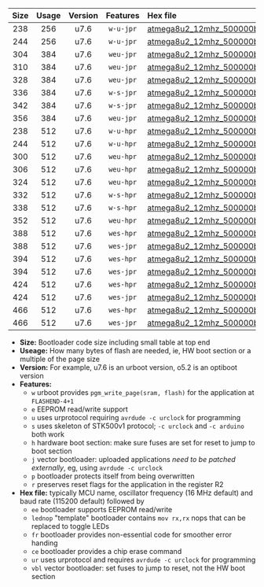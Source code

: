 |Size|Usage|Version|Features|Hex file|
|:-:|:-:|:-:|:-:|:--|
|238|256|u7.6|`w-u-jpr`|[atmega8u2_12mhz_500000bps_ur_vbl.hex](https://raw.githubusercontent.com/stefanrueger/urboot/main/atmega8u2_12mhz_500000bps_ur_vbl.hex)|
|244|256|u7.6|`w-u-jpr`|[atmega8u2_12mhz_500000bps_lednop_ur_vbl.hex](https://raw.githubusercontent.com/stefanrueger/urboot/main/atmega8u2_12mhz_500000bps_lednop_ur_vbl.hex)|
|304|384|u7.6|`weu-jpr`|[atmega8u2_12mhz_500000bps_ee_ur_vbl.hex](https://raw.githubusercontent.com/stefanrueger/urboot/main/atmega8u2_12mhz_500000bps_ee_ur_vbl.hex)|
|310|384|u7.6|`weu-jpr`|[atmega8u2_12mhz_500000bps_ee_lednop_ur_vbl.hex](https://raw.githubusercontent.com/stefanrueger/urboot/main/atmega8u2_12mhz_500000bps_ee_lednop_ur_vbl.hex)|
|328|384|u7.6|`weu-jpr`|[atmega8u2_12mhz_500000bps_ee_lednop_fr_ur_vbl.hex](https://raw.githubusercontent.com/stefanrueger/urboot/main/atmega8u2_12mhz_500000bps_ee_lednop_fr_ur_vbl.hex)|
|336|384|u7.6|`w-s-jpr`|[atmega8u2_12mhz_500000bps_vbl.hex](https://raw.githubusercontent.com/stefanrueger/urboot/main/atmega8u2_12mhz_500000bps_vbl.hex)|
|342|384|u7.6|`w-s-jpr`|[atmega8u2_12mhz_500000bps_lednop_vbl.hex](https://raw.githubusercontent.com/stefanrueger/urboot/main/atmega8u2_12mhz_500000bps_lednop_vbl.hex)|
|356|384|u7.6|`weu-jpr`|[atmega8u2_12mhz_500000bps_ee_lednop_fr_ce_ur_vbl.hex](https://raw.githubusercontent.com/stefanrueger/urboot/main/atmega8u2_12mhz_500000bps_ee_lednop_fr_ce_ur_vbl.hex)|
|238|512|u7.6|`w-u-hpr`|[atmega8u2_12mhz_500000bps_ur.hex](https://raw.githubusercontent.com/stefanrueger/urboot/main/atmega8u2_12mhz_500000bps_ur.hex)|
|244|512|u7.6|`w-u-hpr`|[atmega8u2_12mhz_500000bps_lednop_ur.hex](https://raw.githubusercontent.com/stefanrueger/urboot/main/atmega8u2_12mhz_500000bps_lednop_ur.hex)|
|300|512|u7.6|`weu-hpr`|[atmega8u2_12mhz_500000bps_ee_ur.hex](https://raw.githubusercontent.com/stefanrueger/urboot/main/atmega8u2_12mhz_500000bps_ee_ur.hex)|
|306|512|u7.6|`weu-hpr`|[atmega8u2_12mhz_500000bps_ee_lednop_ur.hex](https://raw.githubusercontent.com/stefanrueger/urboot/main/atmega8u2_12mhz_500000bps_ee_lednop_ur.hex)|
|324|512|u7.6|`weu-hpr`|[atmega8u2_12mhz_500000bps_ee_lednop_fr_ur.hex](https://raw.githubusercontent.com/stefanrueger/urboot/main/atmega8u2_12mhz_500000bps_ee_lednop_fr_ur.hex)|
|332|512|u7.6|`w-s-hpr`|[atmega8u2_12mhz_500000bps.hex](https://raw.githubusercontent.com/stefanrueger/urboot/main/atmega8u2_12mhz_500000bps.hex)|
|338|512|u7.6|`w-s-hpr`|[atmega8u2_12mhz_500000bps_lednop.hex](https://raw.githubusercontent.com/stefanrueger/urboot/main/atmega8u2_12mhz_500000bps_lednop.hex)|
|352|512|u7.6|`weu-hpr`|[atmega8u2_12mhz_500000bps_ee_lednop_fr_ce_ur.hex](https://raw.githubusercontent.com/stefanrueger/urboot/main/atmega8u2_12mhz_500000bps_ee_lednop_fr_ce_ur.hex)|
|388|512|u7.6|`wes-hpr`|[atmega8u2_12mhz_500000bps_ee.hex](https://raw.githubusercontent.com/stefanrueger/urboot/main/atmega8u2_12mhz_500000bps_ee.hex)|
|388|512|u7.6|`wes-jpr`|[atmega8u2_12mhz_500000bps_ee_vbl.hex](https://raw.githubusercontent.com/stefanrueger/urboot/main/atmega8u2_12mhz_500000bps_ee_vbl.hex)|
|394|512|u7.6|`wes-hpr`|[atmega8u2_12mhz_500000bps_ee_lednop.hex](https://raw.githubusercontent.com/stefanrueger/urboot/main/atmega8u2_12mhz_500000bps_ee_lednop.hex)|
|394|512|u7.6|`wes-jpr`|[atmega8u2_12mhz_500000bps_ee_lednop_vbl.hex](https://raw.githubusercontent.com/stefanrueger/urboot/main/atmega8u2_12mhz_500000bps_ee_lednop_vbl.hex)|
|424|512|u7.6|`wes-hpr`|[atmega8u2_12mhz_500000bps_ee_lednop_fr.hex](https://raw.githubusercontent.com/stefanrueger/urboot/main/atmega8u2_12mhz_500000bps_ee_lednop_fr.hex)|
|424|512|u7.6|`wes-jpr`|[atmega8u2_12mhz_500000bps_ee_lednop_fr_vbl.hex](https://raw.githubusercontent.com/stefanrueger/urboot/main/atmega8u2_12mhz_500000bps_ee_lednop_fr_vbl.hex)|
|466|512|u7.6|`wes-hpr`|[atmega8u2_12mhz_500000bps_ee_lednop_fr_ce.hex](https://raw.githubusercontent.com/stefanrueger/urboot/main/atmega8u2_12mhz_500000bps_ee_lednop_fr_ce.hex)|
|466|512|u7.6|`wes-jpr`|[atmega8u2_12mhz_500000bps_ee_lednop_fr_ce_vbl.hex](https://raw.githubusercontent.com/stefanrueger/urboot/main/atmega8u2_12mhz_500000bps_ee_lednop_fr_ce_vbl.hex)|

- **Size:** Bootloader code size including small table at top end
- **Useage:** How many bytes of flash are needed, ie, HW boot section or a multiple of the page size
- **Version:** For example, u7.6 is an urboot version, o5.2 is an optiboot version
- **Features:**
  + `w` urboot provides `pgm_write_page(sram, flash)` for the application at `FLASHEND-4+1`
  + `e` EEPROM read/write support
  + `u` uses urprotocol requiring `avrdude -c urclock` for programming
  + `s` uses skeleton of STK500v1 protocol; `-c urclock` and `-c arduino` both work
  + `h` hardware boot section: make sure fuses are set for reset to jump to boot section
  + `j` vector bootloader: uploaded applications *need to be patched externally*, eg, using `avrdude -c urclock`
  + `p` bootloader protects itself from being overwritten
  + `r` preserves reset flags for the application in the register R2
- **Hex file:** typically MCU name, oscillator frequency (16 MHz default) and baud rate (115200 default) followed by
  + `ee` bootloader supports EEPROM read/write
  + `lednop` "template" bootloader contains `mov rx,rx` nops that can be replaced to toggle LEDs
  + `fr` bootloader provides non-essential code for smoother error handing
  + `ce` bootloader provides a chip erase command
  + `ur` uses urprotocol and requires `avrdude -c urclock` for programming
  + `vbl` vector bootloader: set fuses to jump to reset, not the HW boot section
